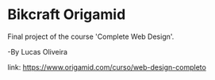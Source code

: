 # Bikcraft Origamid

Final project of the course 'Complete Web Design'.

-By Lucas Oliveira

link: https://www.origamid.com/curso/web-design-completo
